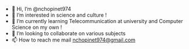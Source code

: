 - 👋 Hi, I’m @nchopinet974
- 👀 I’m interested in science and culture !
- 🌱 I’m currently learning Telecommunication at university and Computer Science on my own !
- 💞️ I’m looking to collaborate on various subjects
- 📫 How to reach me mail nchopinet974@gmail.com

<!---
nchopinet974/nchopinet974 is a ✨ special ✨ repository because its `README.md` (this file) appears on your GitHub profile.
You can click the Preview link to take a look at your changes.
--->
